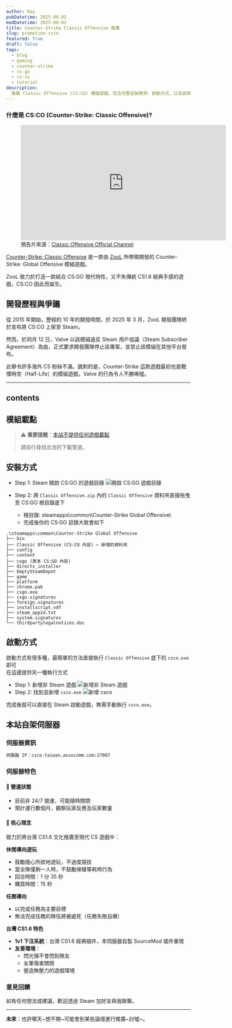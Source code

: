 ```yaml
---
author: Ray
pubDatetime: 2025-08-02
modDatetime: 2025-08-02
title: Counter-Strike Classic Offensive 推廣
slug: promotion-csco
featured: true
draft: false
tags:
  - blog
  - gaming
  - counter-strike
  - cs-go
  - cs-co
  - tutorial
description:
  推廣 Classic Offensive (CS:CO) 模組遊戲，包含完整安裝教學、啟動方式，以及自架伺服器資訊。
---
```


### 什麼是 CS:CO (Counter-Strike: Classic Offensive)?

<figure class="flex flex-col items-center">
  <iframe 
    width="560" 
    height="315" 
    src="https://www.youtube.com/embed/2AH8FgWPuYI?si=S5V60KejzznboED7" 
    title="Counter-Strike Classic Offensive 官方預告片" 
    frameborder="0" 
    allow="accelerometer; autoplay; clipboard-write; encrypted-media; gyroscope; picture-in-picture; web-share" 
    referrerpolicy="strict-origin-when-cross-origin" 
    allowfullscreen 
    class="max-w-full">
  </iframe>
  <figcaption class="text-center">
    預告片來源：<a href="https://www.youtube.com/@ClassicOffensive">Classic Offensive Official Channel</a>
  </figcaption>
</figure>

[Counter-Strike: Classic Offensive](https://classic-offensive.net/) 是一款由 [ZooL](https://x.com/ZooL_Smith) 所帶領開發的 Counter-Strike: Global Offensive 模組遊戲。

ZooL 致力於打造一款結合 CS:GO 現代特性，又不失傳統 CS1.6 經典手感的遊戲，CS:CO 因此而誕生。

## 開發歷程與爭議

從 2015 年開始，歷經約 10 年的開發時間，於 2025 年 3 月，ZooL 開發團隊終於宣布將 CS:CO 上架至 Steam。

然而，於同月 12 日，Valve 以該模組違反 Steam 用戶協議（Steam Subscriber Agreement）為由，正式要求開發團隊停止該專案，並禁止該模組在其他平台發布。

此舉令許多海外 CS 粉絲不滿。諷刺的是，Counter-Strike 這款遊戲最初也是戰慄時空（Half-Life）的模組遊戲，Valve 的行為令人不勝唏噓。

---

## contents

## 模組載點

> ⚠️ **重要提醒**：[本站不提供任何遊戲載點](https://classicoffensive.net/)
> 
> 請自行尋找合法的下載管道。

## 安裝方式

- Step 1: Steam 開啟 CS:GO 的遊戲目錄
![開啟 CS:GO 遊戲目錄](https://i.meee.com.tw/dECJ9N7.png)

- Step 2: 將 `Classic Offensive.zip` 內的 `Classic Offensive` 資料夾直接拖曳至 CS:GO 根目錄底下
  - 根目錄: steamapps\common\Counter-Strike Global Offensive\
  - 完成後你的 CS:GO 目錄大致會如下

```
.\steamapps\common\Counter-Strike Global Offensive
├── bin
├── Classic Offensive (CS:CO 內容) ← 新增的資料夾
├── config
├── content
├── csgo (原本 CS:GO 內容)
├── directx_installer
├── EmptySteamDepot
├── game
├── platform
├── chrome.pak
├── csgo.exe
├── csgo.signatures
├── foreign.signatures
├── installscript.vdf
├── steam_appid.txt
├── system.signatures
└── thirdpartylegalnotices.doc
```

## 啟動方式

啟動方式有很多種，最簡單的方法直接執行 `Classic Offensive` 底下的 `csco.exe` 即可\
在這邊提供另一種執行方式

- Step 1: 新增非 Steam 遊戲
![新增非 Steam 遊戲](https://i.meee.com.tw/ZIUWLVf.png)
- Step 2: 找到並新增 `csco.exe`
![新增 csco](https://i.meee.com.tw/NoVqPFn.png)

完成後就可以直接在 Steam 啟動遊戲，無需手動執行 `csco.exe`。

## 本站自架伺服器

### 伺服器資訊

```bash
伺服器 IP：csco-taiwan.asuscomm.com:27087
```

### 伺服器特色

#### 📢 **營運狀態**
- 目前非 24/7 營運，可能隨時關閉
- 預計運行數個月，觀察玩家反應及玩家數量

#### 🎯 **核心理念**
致力於將台灣 CS1.6 文化推廣至現代 CS 遊戲中：

**休閒導向遊玩**
- 鼓勵隨心所欲地遊玩，不過度競技
- 當全隊僅剩一人時，不鼓勵保槍等耗時行為
- 回合時間：1 分 35 秒
- 購買時間：15 秒

**任務導向**
- 以完成任務為主要目標
- 無法完成任務的隊伍將被處死（任務失敗自爆）

**台灣 CS1.6 特色**
- **1v1 下注系統**：台灣 CS1.6 經典插件，本伺服器自製 SourceMod 插件重現
- **友善環境**：
  - 閃光彈不會閃到隊友
  - 友軍傷害關閉
  - 營造無壓力的遊戲環境

### 意見回饋

如有任何想法或建議，歡迎透過 Steam 加好友與我聯繫。

---

**未來**：也許哪天~想不開~可能會到某些論壇進行推廣~討噓~。